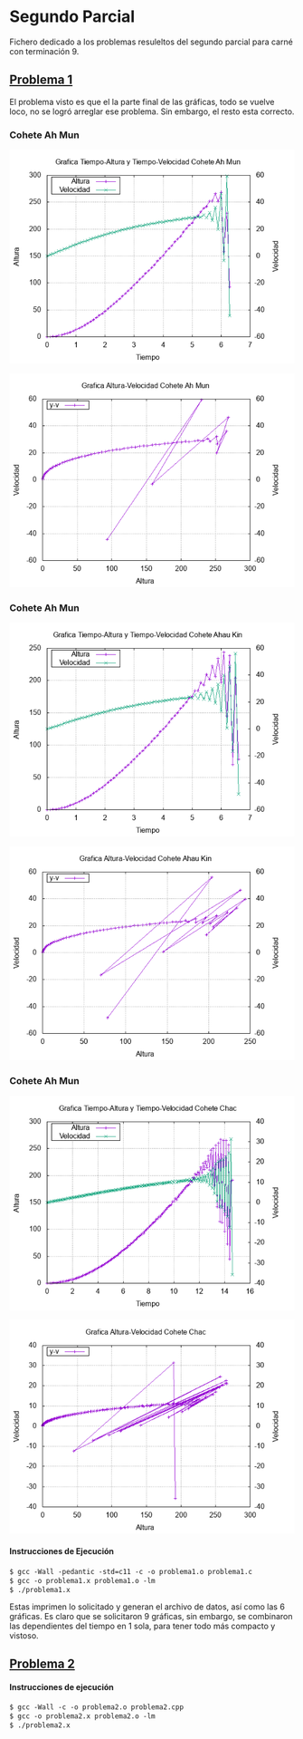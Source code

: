 # Segundo Parcial
Fichero dedicado a los problemas resuleltos del segundo parcial para carné con terminación 9.

## [Problema 1](https://github.com/DSarceno/2022LabSimu201900109/blob/main/EXAMENFINAL/problema1.c)
El problema visto es que el la parte final de las gráficas, todo se vuelve loco, no se logró arreglar ese problema. Sin embargo, el resto esta correcto.

### Cohete Ah Mun

![Ahmun_th_tv](./img/Ahmun_th_tv.png)

![Ahmun_hv](./img/Ahmun_hv.png)



### Cohete Ah Mun

![Ahaukin_th_tv](./img/Ahaukin_th_tv.png)

![Ahaukin_hv](./img/Ahaukin_hv.png)



### Cohete Ah Mun

![Chac_th_tv](./img/Chac_th_tv.png)

![Chac_hv](./img/Chac_hv.png)


#### Instrucciones de Ejecución

```
$ gcc -Wall -pedantic -std=c11 -c -o problema1.o problema1.c
$ gcc -o problema1.x problema1.o -lm
$ ./problema1.x
```

Estas imprimen lo solicitado y generan el archivo de datos, así como las 6 gráficas. Es claro que se solicitaron 9 gráficas, sin embargo, se combinaron las dependientes del tiempo en 1 sola, para tener todo más compacto y vistoso.

## [Problema 2](https://github.com/DSarceno/2022LabSimu201900109/blob/main/EXAMENFINAL/problema2.cpp)

#### Instrucciones de ejecución

```
$ gcc -Wall -c -o problema2.o problema2.cpp
$ gcc -o problema2.x problema2.o -lm
$ ./problema2.x
```
